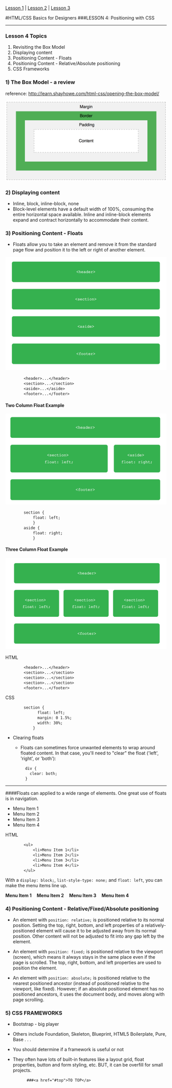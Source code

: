 <a name="top"></a>
<a href="#lesson1">Lesson 1</a> | <a href="#lesson2">Lesson 2</a> | <a href="#lesson3">Lesson 3</a>

#HTML/CSS Basics for Designers
<a name="lesson3"></a>
###LESSON 4: Positioning with CSS

-----

### Lesson 4 Topics

1. Revisiting the Box Model
2. Displaying content 
3. Positioning Content - Floats
4. Positioning Content - Relative/Absolute positioning
5. CSS Frameworks


### 1) The Box Model - a review
reference: <http://learn.shayhowe.com/html-css/opening-the-box-model/>

![HTML5 Structure](images/the-box-model.png)



### 2) Displaying content 

- Inline, block, inline-block, none
- Block-level elements have a default width of 100%, consuming the entire horizontal space available. Inline and inline-block elements expand and contract horizontally to accommodate their content. 

### 3) Positioning Content - Floats
- Floats allow you to take an element and remove it from the standard page flow and position it to the left or right of another element.

![Float - Example A](images/floatA.png)

			<header>...</header>
			<section>...</section>
			<aside>...</aside>
			<footer>...</footer>

#### Two Column Float Example
![Float - Example A](images/floatB.png)

			section {
			  	float: left;
				}
			aside {
			 	float: right;
				}
				
#### Three Column Float Example
![Float - Example A](images/floatC.png)

HTML

			<header>...</header>
			<section>...</section>
			<section>...</section>
			<section>...</section>
			<footer>...</footer>

CSS

			section {
				  float: left;
				  margin: 0 1.5%;
				  width: 30%;
				}

- Clearing floats
	- Floats can sometimes force unwanted elements to wrap around floated content. In that case, you'll need to "clear" the float ('left', 'right', or 'both'):
	
			div {
			  clear: both;
			}

<hr />

####Floats can applied to a wide range of elements. One great use of floats is in navigation.
<ul>
	<li>Menu Item 1</li>
	<li>Menu Item 2</li>
	<li>Menu Item 3</li>
	<li>Menu Item 4</li>
</ul>

HTML

			<ul>
				<li>Menu Item 1</li>
				<li>Menu Item 2</li>
				<li>Menu Item 3</li>
				<li>Menu Item 4</li>
			</ul>
With a `display: block;`, `list-style-type: none;` and `float: left`, you can make the menu items line up.

**Menu Item 1 &nbsp; &nbsp; Menu Item 2   &nbsp; &nbsp;  Menu Item 3  &nbsp; &nbsp;   Menu Item 4**

### 4) Positioning Content - Relative/Fixed/Absolute positioning

- An element with `position: relative;` is positioned relative to its normal position. Setting the top, right, bottom, and left properties of a relatively-positioned element will cause it to be adjusted away from its normal position. Other content will not be adjusted to fit into any gap left by the element.

- An element with `position: fixed;` is positioned relative to the viewport (screen), which means it always stays in the same place even if the page is scrolled. The top, right, bottom, and left properties are used to position the element.

- An element with `position: absolute;` is positioned relative to the nearest positioned ancestor (instead of positioned relative to the viewport, like fixed). However; if an absolute positioned element has no positioned ancestors, it uses the document body, and moves along with page scrolling.

### 5) CSS FRAMEWORKS

- Bootstrap - big player
- Others include Foundation, Skeleton, Blueprint, HTML5 Boilerplate, Pure, Base . . .
- You should determine if a framework is useful or not
- They often have lots of built-in features like a layout grid, float properties, button and form styling, etc. BUT, it can be overfill for small projects.

			###<a href="#top">TO TOP</a>